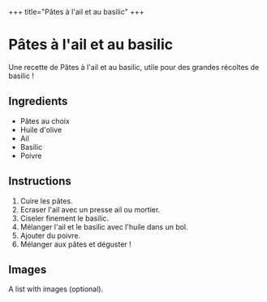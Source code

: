 +++
title="Pâtes à l'ail et au basilic"
+++

# Pâtes à  l'ail et au basilic

Une recette de Pâtes à l'ail et au basilic, utile pour des grandes récoltes de basilic !

## Ingredients

- Pâtes au choix
- Huile d'olive
- Ail
- Basilic
- Poivre

## Instructions

1. Cuire les pâtes.
2. Ecraser l'ail avec un presse ail ou mortier.
3. Ciseler finement le basilic.
4. Mélanger l'ail et le basilic avec l'huile dans un bol.
5. Ajouter du poivre.
6. Mélanger aux pâtes et déguster !

## Images

A list with images (optional).

